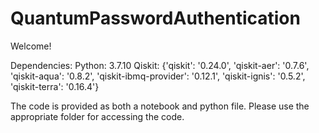# QuantumPasswordAuthentication

Welcome!

Dependencies:
Python: 3.7.10
Qiskit: {'qiskit': '0.24.0', 'qiskit-aer': '0.7.6', 'qiskit-aqua': '0.8.2', 'qiskit-ibmq-provider': '0.12.1', 'qiskit-ignis': '0.5.2', 'qiskit-terra': '0.16.4'}

The code is provided as both a notebook and python file. Please use the appropriate folder for accessing the code.


